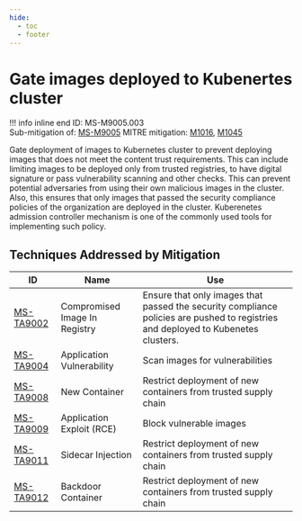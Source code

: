```yaml
---
hide:
  - toc
  - footer
---
```


# Gate images deployed to Kubenertes cluster

!!! info inline end
    ID: MS-M9005.003<br>
    Sub-mitigation of: [MS-M9005](./index.md)
    MITRE mitigation: [M1016](https://attack.mitre.org/mitigations/M1016/), [M1045](https://attack.mitre.org/mitigations/M1045/)


Gate deployment of images to Kubernetes cluster to prevent deploying images that does not meet the content trust requirements. This can include limiting images to be deployed only from trusted registries, to have digital signature or pass vulnerability scanning and other checks. This can prevent potential adversaries from using their own malicious images in the cluster. Also, this ensures that only images that passed the security compliance policies of the organization are deployed in the cluster. Kuberenetes admission controller mechanism is one of the commonly used tools for implementing such policy.


## Techniques Addressed by Mitigation

|ID|Name|Use|
|--|----|---|
|[MS-TA9002](../../techniques/Compromised%20Image%20In%20Registry.md)|Compromised Image In Registry|Ensure that only images that passed the security compliance policies are pushed to registries and deployed to Kubenetes clusters.|
|[MS-TA9004](../../techniques/Application%20Vulnerability.md)|Application Vulnerability|Scan images for vulnerabilities|
|[MS-TA9008](../../techniques/New%20Container.md)|New Container|Restrict deployment of new containers from trusted supply chain|
|[MS-TA9009](../../techniques/Application%20Exploit%20(RCE).md)|Application Exploit (RCE)|Block vulnerable images|
|[MS-TA9011](../../techniques/Sidecar%20Injection.md)|Sidecar Injection|Restrict deployment of new containers from trusted supply chain|
|[MS-TA9012](../../techniques/Backdoor%20container.md)|Backdoor Container|Restrict deployment of new containers from trusted supply chain|

